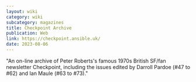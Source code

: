 ```yaml
---
layout: wiki
category: wiki
subcategory: magazines
title: Checkpoint Archive
publication: Web
link: https://checkpoint.ansible.uk/
date: 2023-08-06
---
```


"An on-line archive of Peter Roberts's famous 1970s British SF/fan newsletter Checkpoint, including the issues edited by Darroll Pardoe (#47 to #62) and Ian Maule (#63 to #73)."
